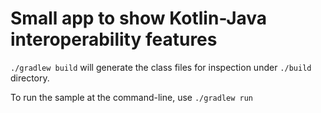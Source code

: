 # Small app to show Kotlin-Java interoperability features

`./gradlew build` will generate the class files for inspection under `./build`
directory.

To run the sample at the command-line, use `./gradlew run`
